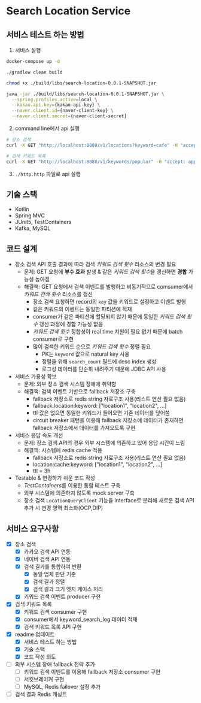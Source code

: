 # Search Location Service

## 서비스 테스트 하는 방법

1. 서비스 실행

```bash
docker-compose up -d

./gradlew clean build

chmod +x ./build/libs/search-location-0.0.1-SNAPSHOT.jar

java -jar ./build/libs/search-location-0.0.1-SNAPSHOT.jar \
  --spring.profiles.active=local \
  --kakao.api.key={kakao-api-key} \
  --naver.client.id={naver-client-key} \
  --naver.client.secret={naver-client-secret} 
```

2. command line에서 api 실행

```bash
# 장소 검색
curl -X GET "http://localhost:8080/v1/locations?keyword=cafe" -H "accept: application/json"

# 검색 키워드 목록
curl -X GET "http://localhost:8080/v1/keywords/popular" -H "accept: application/json"
```

3. `./http.http` 파일로 api 실행

## 기술 스택

- Kotlin
- Spring MVC
- JUnit5, TestContainers
- Kafka, MySQL

## 코드 설계

- 장소 검색 API 호출 결과에 따라 검색 *키워드 검색 횟수* 리소스의 변경 필요
  - 문제: GET 요청에 **부수 효과** 발생 & 같은 *키워드 검색 횟수*을 갱신하면 **경합** 가능성 높아짐
  - 해결책: GET 요청에서 검색 이벤트를 발행하고 비동기적으로 comsumer에서 *키워드 검색 횟수* 리소스를 갱신
    - 장소 검색 요청하면 record의 `key` 값을 키워드로 설정하고 이벤트 발행
    - 같은 키워드의 이벤트는 동일한 파티션에 적재
    - consumer가 같은 파티션에 할당되지 않기 때문에 동일한 *키워드 검색 횟수* 갱신 과정에 경합 가능성 없음
    - *키워드 검색 횟수* 정합성이 real time 지원이 필요 없기 때문에 batch consumer로 구현
    - 많이 검색한 키워드 순으로 *키워드 검색 횟수* 정렬 필요
      - PK는 `keyword` 값으로 natural key 사용
      - 정렬을 위해 `search_count` 필드에 desc index 생성
      - 로그성 데이터를 단순히 내려주기 때문에 JDBC API 사용
- 서비스 가용성 확보
  - 문제: 외부 장소 검색 시스템 장애에 취약함
  - 해결책: 검색 이벤트 기반으로 fallback 저장소 구축
    - fallback 저장소로 redis string 자료구조 사용(리스트 연산 필요 없음)
    - fallback:location:keyword: ["location1", "location2", ...]
    - ttl 값은 없으면 동일한 키워드가 들어오면 기존 데이터를 덮어씀
    - circuit breaker 패턴을 이용해 fallback 저장소에 데이터가 존재하면 fallback 저장소에서 데이터를 가져오도록 구현
- 서비스 응답 속도 개선
  - 문제: 장소 검색 API의 경우 외부 시스템에 의존하고 있어 응답 시간이 느림
  - 해결책: 시스템에 redis cache 적용
    - fallback 저장소로 redis string 자료구조 사용(리스트 연산 필요 없음)
    - location:cache:keyword: ["location1", "location2", ...]
    - ttl = 3h
- Testable & 변경하기 쉬운 코드 작성
  - *TestContainers*를 이용한 통합 테스트 구축
  - 외부 시스템에 의존하지 않도록 mock server 구축
  - 장소 검색 `LocationQueryClient` 기능을 interface로 분리해 새로운 검색 API 추가 시 변경 영역 최소화(OCP,DIP)

## 서비스 요구사항

- [X] 장소 검색
    - [X] 카카오 검색 API 연동
    - [X] 네이버 검색 API 연동
    - [X] 검색 결과를 통합하여 반환
        - [X] 동일 업체 판단 기준
        - [X] 검색 결과 정렬
        - [X] 검색 결과 크기 엣지 케이스 처리
    - [X] 키워드 검색 이벤트 producer 구현
- [X] 검색 키워드 목록
    - [X] 키워드 검색 consumer 구현
    - [X] consumer에서 keyword_search_log 데이터 적재
    - [X] 검색 키워드 목록 API 구현
- [X] readme 업데이트
    - [X] 서비스 테스트 하는 방법
    - [X] 기술 스택
    - [X] 코드 작성 의도
- [ ] 외부 시스템 장애 fallback 전략 추가
    - [ ] 키워드 검색 이벤트를 이용해 fallback 저장소 consumer 구현
    - [ ] 서킷브레이커 구현
    - [ ] MySQL, Redis failover 설정 추가
- [ ] 검색 결과 Redis 캐싱트
